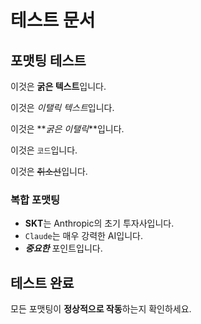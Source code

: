 # 테스트 문서

## 포맷팅 테스트

이것은 **굵은 텍스트**입니다.

이것은 *이탤릭 텍스트*입니다.

이것은 **_굵은 이탤릭_**입니다.

이것은 `코드`입니다.

이것은 ~~취소선~~입니다.

### 복합 포맷팅

- **SKT**는 Anthropic의 초기 투자사입니다.
- `Claude`는 매우 강력한 AI입니다.
- **_중요한_** 포인트입니다.

## 테스트 완료

모든 포맷팅이 **정상적으로 작동**하는지 확인하세요.
